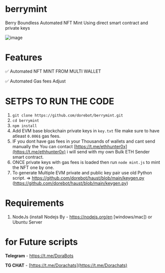 # berrymint

Berry Boundless Automated NFT Mint Using direct smart contract and private keys

![image](https://github.com/user-attachments/assets/c3688169-7c1d-45b9-a6bd-2e73b03f7d7c)

# Features 

✅ Automated NFT MINT FROM MULTI WALLET 

✅ Automated Gas fees Adjust

# SETPS TO RUN THE CODE

1. `git clone https://github.com/dorebot/berrymint.git`
2. `cd berrymint`
3. `npm install`
4. Add EVM base blockchain private keys in `key.txt` file make sure to have atleast `0.006$` gas fees.
5. IF you dont have gas fees in your Thousands of wallets and cant send manually the You can contact [https://t.me/ethhunter0x](https://t.me/ethhunter0x) i will send with my own Bulk ETH Sender smart contract.
6. ONCE private keys with gas fees is loaded then run `node mint.js` to mint the NFT one by one.
7. To generate Multiple EVM private and public key pair use old Python script. => https://github.com/dorebot/haust/blob/main/keygen.py (https://github.com/dorebot/haust/blob/main/keygen.py)

# Requirements

1. NodeJs (install Nodejs By - https://nodejs.org/en [windows/mac]) or Ubuntu Server

# for Future scripts

**Telegram** - [https://t.me/DoraBots
](https://t.me/DoraBots)

**TG CHAT** - [https://t.me/Dorachats](https://t.me/Dorachats)

